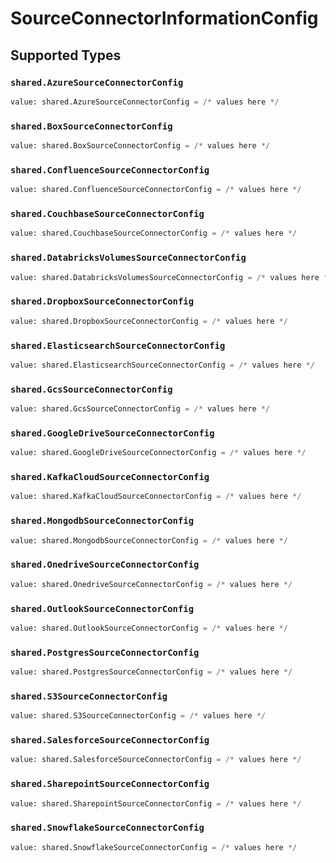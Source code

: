 # SourceConnectorInformationConfig


## Supported Types

### `shared.AzureSourceConnectorConfig`

```python
value: shared.AzureSourceConnectorConfig = /* values here */
```

### `shared.BoxSourceConnectorConfig`

```python
value: shared.BoxSourceConnectorConfig = /* values here */
```

### `shared.ConfluenceSourceConnectorConfig`

```python
value: shared.ConfluenceSourceConnectorConfig = /* values here */
```

### `shared.CouchbaseSourceConnectorConfig`

```python
value: shared.CouchbaseSourceConnectorConfig = /* values here */
```

### `shared.DatabricksVolumesSourceConnectorConfig`

```python
value: shared.DatabricksVolumesSourceConnectorConfig = /* values here */
```

### `shared.DropboxSourceConnectorConfig`

```python
value: shared.DropboxSourceConnectorConfig = /* values here */
```

### `shared.ElasticsearchSourceConnectorConfig`

```python
value: shared.ElasticsearchSourceConnectorConfig = /* values here */
```

### `shared.GcsSourceConnectorConfig`

```python
value: shared.GcsSourceConnectorConfig = /* values here */
```

### `shared.GoogleDriveSourceConnectorConfig`

```python
value: shared.GoogleDriveSourceConnectorConfig = /* values here */
```

### `shared.KafkaCloudSourceConnectorConfig`

```python
value: shared.KafkaCloudSourceConnectorConfig = /* values here */
```

### `shared.MongodbSourceConnectorConfig`

```python
value: shared.MongodbSourceConnectorConfig = /* values here */
```

### `shared.OnedriveSourceConnectorConfig`

```python
value: shared.OnedriveSourceConnectorConfig = /* values here */
```

### `shared.OutlookSourceConnectorConfig`

```python
value: shared.OutlookSourceConnectorConfig = /* values here */
```

### `shared.PostgresSourceConnectorConfig`

```python
value: shared.PostgresSourceConnectorConfig = /* values here */
```

### `shared.S3SourceConnectorConfig`

```python
value: shared.S3SourceConnectorConfig = /* values here */
```

### `shared.SalesforceSourceConnectorConfig`

```python
value: shared.SalesforceSourceConnectorConfig = /* values here */
```

### `shared.SharepointSourceConnectorConfig`

```python
value: shared.SharepointSourceConnectorConfig = /* values here */
```

### `shared.SnowflakeSourceConnectorConfig`

```python
value: shared.SnowflakeSourceConnectorConfig = /* values here */
```

